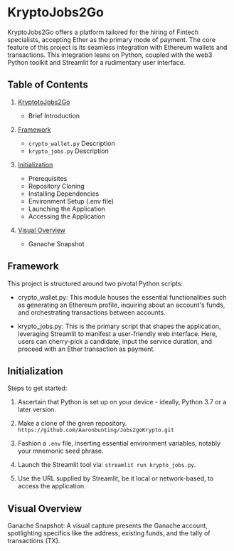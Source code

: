 # KryptoJobs2Go
KryptoJobs2Go offers a platform tailored for the hiring of Fintech specialists, accepting Ether as the primary mode of payment. The core feature of this project is its seamless integration with Ethereum wallets and transactions. This integration leans on Python, coupled with the web3 Python toolkit and Streamlit for a rudimentary user interface.

## Table of Contents

1. [KryptotoJobs2Go](KryptoJobs2Go)
    - Brief Introduction

2. [Framework](Framework)
    - `crypto_wallet.py` Description
    - `krypto_jobs.py` Description

3. [Initialization](Initialization)
    - Prerequisites
    - Repository Cloning
    - Installing Dependencies
    - Environment Setup (.env file)
    - Launching the Application
    - Accessing the Application

4. [Visual Overview](Visual_Overview)
    - Ganache Snapshot


## Framework

This project is structured around two pivotal Python scripts:

* crypto_wallet.py: This module houses the essential functionalities such as generating an Ethereum profile, inquiring about an account's funds, and orchestrating transactions between accounts.

* krypto_jobs.py: This is the primary script that shapes the application, leveraging Streamlit to manifest a user-friendly web interface. Here, users can cherry-pick a candidate, input the service duration, and proceed with an Ether transaction as payment.

## Initialization

Steps to get started:

1. Ascertain that Python is set up on your device - ideally, Python 3.7 or a later version.

2. Make a clone of the given repository. ``` https://github.com/Aaronbunting/Jobs2goKrypto.git ```


4. Fashion a ```.env``` file, inserting essential environment variables, notably your mnemonic seed phrase.

5. Launch the Streamlit tool via: ```streamlit run krypto_jobs.py```.

6. Use the URL supplied by Streamlit, be it local or network-based, to access the application.

## Visual Overview

Ganache Snapshot: A visual capture presents the Ganache account, spotlighting specifics like the address, existing funds, and the tally of transactions (TX).

